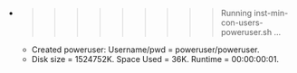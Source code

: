 * >>>>>>>>> Running inst-min-con-users-poweruser.sh ...
  * Created poweruser: Username/pwd = poweruser/poweruser.
  * Disk size = 1524752K. Space Used = 36K. Runtime = 00:00:00:01.
